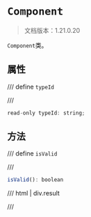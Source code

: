 # `Component`

> 文档版本：1.21.0.20

`Component`类。

## 属性

/// define
`typeId`


///

```js
read-only typeId: string;
```


## 方法

/// define
`isValid`


///

```js
isValid(): boolean
```

/// html | div.result

///

